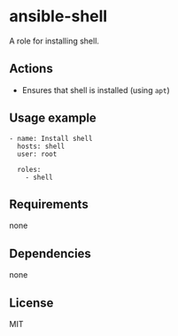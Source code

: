 # ansible-shell

A role for installing shell.


## Actions

- Ensures that shell is installed (using `apt`)

Usage example
------------

    - name: Install shell
      hosts: shell
      user: root
    
      roles:
        - shell      

Requirements
------------

none

Dependencies
------------

none

License
-------

MIT

